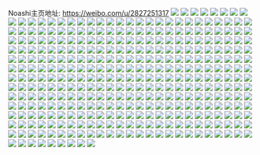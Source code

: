 Noashi主页地址: https://weibo.com/u/2827251317 
![](https://wx4.sinaimg.cn/mw2000/a8846e75gy1h8bsi12dxfj22c0340kjs.jpg) 
![](https://wx4.sinaimg.cn/mw2000/a8846e75gy1h8bsha1e4bj20wi17c4lq.jpg) 
![](https://wx4.sinaimg.cn/mw2000/a8846e75gy1h8bsi3hfxtj20wi17cke3.jpg) 
![](https://wx4.sinaimg.cn/mw2000/a8846e75gy1h8bsie13xmj22c0340kjl.jpg) 
![](https://wx4.sinaimg.cn/mw2000/a8846e75gy1h8bsi53exoj22c03401kx.jpg) 
![](https://wx4.sinaimg.cn/mw2000/a8846e75gy1h8bslh05abj225o2vmhdu.jpg) 
![](https://wx4.sinaimg.cn/mw2000/a8846e75gy1h8bsi795b5j22c0340b29.jpg) 
![](https://wx4.sinaimg.cn/mw2000/a8846e75gy1h8bsihlg6qj22c0340x6s.jpg) 
![](https://wx4.sinaimg.cn/mw2000/a8846e75gy1h84u9aka8lj22dc35sqv6.jpg) 
![](https://wx4.sinaimg.cn/mw2000/a8846e75gy1h84u98w6jyj22dc2yonpe.jpg) 
![](https://wx4.sinaimg.cn/mw2000/a8846e75gy1h84u9dint1j22c0340hdv.jpg) 
![](https://wx4.sinaimg.cn/mw2000/a8846e75gy1h83ro3mgnvj21ps1ac7wh.jpg) 
![](https://wx4.sinaimg.cn/mw2000/a8846e75gy1h83ro6szcbj21ps1ac1kx.jpg) 
![](https://wx4.sinaimg.cn/mw2000/a8846e75gy1h81ptda09dj22c0340b29.jpg) 
![](https://wx4.sinaimg.cn/mw2000/a8846e75gy1h81ptcbzvrj218g0tntez.jpg) 
![](https://wx4.sinaimg.cn/mw2000/a8846e75gy1h81ptbww31j218g0tndny.jpg) 
![](https://wx4.sinaimg.cn/mw2000/a8846e75gy1h81ptdzwexj21eo0u0gxd.jpg) 
![](https://wx4.sinaimg.cn/mw2000/a8846e75gy1h81ptbipujj21bu0u0dvu.jpg) 
![](https://wx4.sinaimg.cn/mw2000/a8846e75gy1h81ptedh1kj217c0u015h.jpg) 
![](https://wx4.sinaimg.cn/mw2000/a8846e75gy1h7ma2gphr6j21ps1ac1ae.jpg) 
![](https://wx4.sinaimg.cn/mw2000/a8846e75gy1h7ejefxi0hj21fo1wu7wh.jpg) 
![](https://wx4.sinaimg.cn/mw2000/a8846e75gy1h7ejegkg82j214g1oo4mp.jpg) 
![](https://wx4.sinaimg.cn/mw2000/a8846e75gy1h7ejedqqxvj22c0340u11.jpg) 
![](https://wx4.sinaimg.cn/mw2000/a8846e75gy1h7ejei0ms7j22c0340hdv.jpg) 
![](https://wx4.sinaimg.cn/mw2000/a8846e75gy1h7ejeklxv1j22c0340npg.jpg) 
![](https://wx4.sinaimg.cn/mw2000/a8846e75gy1h7ejemsqeoj22c0340b2b.jpg) 
![](https://wx4.sinaimg.cn/mw2000/a8846e75gy1h7e9b6n4zfj22e81cg4qp.jpg) 
![](https://wx4.sinaimg.cn/mw2000/a8846e75gy1h7e9b4u3b4j22go1ds4qp.jpg) 
![](https://wx4.sinaimg.cn/mw2000/a8846e75gy1h6ureps0k2j21ps1ac1kx.jpg) 
![](https://wx4.sinaimg.cn/mw2000/a8846e75gy1h6uqbsocsyj21ps1ace5x.jpg) 
![](https://wx4.sinaimg.cn/mw2000/a8846e75gy1h6uqbv17wjj21ps1ac1kx.jpg) 
![](https://wx4.sinaimg.cn/mw2000/a8846e75ly1h6q1v1ywoqj21mx26k7wh.jpg) 
![](https://wx4.sinaimg.cn/mw2000/a8846e75ly1h6q1vb2y6bj20pd0xztax.jpg) 
![](https://wx4.sinaimg.cn/mw2000/a8846e75gy1h6lpbqwdyzj21o0280hdu.jpg) 
![](https://wx4.sinaimg.cn/mw2000/a8846e75gy1h6lpbmna33j22dc35s4qs.jpg) 
![](https://wx4.sinaimg.cn/mw2000/a8846e75gy1h6lpbonr61j21ly26eqv5.jpg) 
![](https://wx4.sinaimg.cn/mw2000/a8846e75gy1h6lpfiv8zpj21o0280b2a.jpg) 
![](https://wx4.sinaimg.cn/mw2000/a8846e75gy1h6lpe33ajsj20mm0u5gnn.jpg) 
![](https://wx4.sinaimg.cn/mw2000/a8846e75gy1h6lpetlus7j23402c04qq.jpg) 
![](https://wx4.sinaimg.cn/mw2000/a8846e75gy1h6lpesbn74j22c0340qv6.jpg) 
![](https://wx4.sinaimg.cn/mw2000/a8846e75gy1h6lpbuwnfgj23402c0kjm.jpg) 
![](https://wx4.sinaimg.cn/mw2000/a8846e75gy1h6lpbxfbolj21ln24tqv5.jpg) 
![](https://wx4.sinaimg.cn/mw2000/a8846e75gy1h6lpbzihpzj22c03407wk.jpg) 
![](https://wx4.sinaimg.cn/mw2000/a8846e75gy1h6awajj0eij22c0340x6t.jpg) 
![](https://wx4.sinaimg.cn/mw2000/a8846e75gy1h6awdhq6wgj22c0340e86.jpg) 
![](https://wx4.sinaimg.cn/mw2000/a8846e75gy1h6awdqikxpj22c0340hdu.jpg) 
![](https://wx4.sinaimg.cn/mw2000/a8846e75gy1h5lo60wyp7j20n014w4gz.jpg) 
![](https://wx4.sinaimg.cn/mw2000/a8846e75gy1h5lo65s9z4j22072hikjm.jpg) 
![](https://wx4.sinaimg.cn/mw2000/a8846e75gy1h5lo6reog1j20wi1yc4l5.jpg) 
![](https://wx4.sinaimg.cn/mw2000/a8846e75gy1h5lo5yr9m1j22c0340hdu.jpg) 
![](https://wx4.sinaimg.cn/mw2000/a8846e75gy1h5lo68xr3oj22c03407wj.jpg) 
![](https://wx4.sinaimg.cn/mw2000/a8846e75gy1h5dh9huyyoj23402c01kz.jpg) 
![](https://wx4.sinaimg.cn/mw2000/a8846e75gy1h5dh9ju0mhj23402c0x6q.jpg) 
![](https://wx4.sinaimg.cn/mw2000/a8846e75gy1h5dh9lxh47j22jm1wzkjl.jpg) 
![](https://wx4.sinaimg.cn/mw2000/a8846e75gy1h5dh9oris8j22c0340qv7.jpg) 
![](https://wx4.sinaimg.cn/mw2000/a8846e75gy1h5dh9l2fe4j23402c0npe.jpg) 
![](https://wx4.sinaimg.cn/mw2000/a8846e75gy1h5dh9q0678j22c0340u0y.jpg) 
![](https://wx4.sinaimg.cn/mw2000/a8846e75gy1h4yg1s840aj20zk0k0ni6.jpg) 
![](https://wx4.sinaimg.cn/mw2000/a8846e75gy1h4yg1r1qq6j215e0n97ow.jpg) 
![](https://wx4.sinaimg.cn/mw2000/a8846e75gy1h4yg1pxlvbj214w0n7h6z.jpg) 
![](https://wx4.sinaimg.cn/mw2000/a8846e75gy1h4yg1osqmqj20l211ch2w.jpg) 
![](https://wx4.sinaimg.cn/mw2000/a8846e75gy1h4yg1umfpuj22c0340x6q.jpg) 
![](https://wx4.sinaimg.cn/mw2000/a8846e75gy1h4yg2ffl1jj22c0340qv6.jpg) 
![](https://wx4.sinaimg.cn/mw2000/a8846e75gy1h4yg20zb3ij22o03k0kjn.jpg) 
![](https://wx4.sinaimg.cn/mw2000/a8846e75gy1h4yg22r135j22o03k0x6p.jpg) 
![](https://wx4.sinaimg.cn/mw2000/a8846e75gy1h4yg24rhv0j22cn34vnpd.jpg) 
![](https://wx4.sinaimg.cn/mw2000/a8846e75ly1h46sn9u28oj226m2wuu0x.jpg) 
![](https://wx4.sinaimg.cn/mw2000/a8846e75ly1h46ss19dujj22c0340hdu.jpg) 
![](https://wx4.sinaimg.cn/mw2000/a8846e75ly1h46sngh9r1j22c0340qv5.jpg) 
![](https://wx4.sinaimg.cn/mw2000/a8846e75ly1h46snhdfrhj213y1h8tv7.jpg) 
![](https://wx4.sinaimg.cn/mw2000/a8846e75ly1h46snemj91j22c0340e82.jpg) 
![](https://wx4.sinaimg.cn/mw2000/a8846e75ly1h46sn6q1pdj22c0340u10.jpg) 
![](https://wx4.sinaimg.cn/mw2000/a8846e75ly1h46snjsnilj22c03401l1.jpg) 
![](https://wx4.sinaimg.cn/mw2000/a8846e75ly1h46snlksu1j23402c0b2b.jpg) 
![](https://wx4.sinaimg.cn/mw2000/a8846e75ly1h46sno274aj22c03401kz.jpg) 
![](https://wx4.sinaimg.cn/mw2000/a8846e75gy1h3lwqbthlqj23402c0b2a.jpg) 
![](https://wx4.sinaimg.cn/mw2000/a8846e75gy1h3lwqa18s9j23402c0kjl.jpg) 
![](https://wx4.sinaimg.cn/mw2000/a8846e75gy1h3lwq8g6stj214w0mc46q.jpg) 
![](https://wx4.sinaimg.cn/mw2000/a8846e75gy1h3lwq8yih5j212h0lnq8j.jpg) 
![](https://wx4.sinaimg.cn/mw2000/a8846e75gy1h287ln8qvsj2340340x6r.jpg) 
![](https://wx4.sinaimg.cn/mw2000/a8846e75gy1h287ls8wjej2340340u0y.jpg) 
![](https://wx4.sinaimg.cn/mw2000/a8846e75gy1h287lszslgj211o1e84dw.jpg) 
![](https://wx4.sinaimg.cn/mw2000/a8846e75gy1h287lp9as7j23403401kz.jpg) 
![](https://wx4.sinaimg.cn/mw2000/a8846e75gy1h1ub6cd4stj20m813htj5.jpg) 
![](https://wx4.sinaimg.cn/mw2000/a8846e75gy1h1ub6dauuqj20n014w14x.jpg) 
![](https://wx4.sinaimg.cn/mw2000/a8846e75gy1h1ub6alyeyj22c03404qr.jpg) 
![](https://wx4.sinaimg.cn/mw2000/a8846e75gy1h1ub6gyksuj214w0n0thz.jpg) 
![](https://wx4.sinaimg.cn/mw2000/a8846e75gy1h1ub6gcgvaj228027u4qp.jpg) 
![](https://wx4.sinaimg.cn/mw2000/a8846e75gy1h1ub6enlr7j22c03404qq.jpg) 
![](https://wx4.sinaimg.cn/mw2000/a8846e75gy1h1bu4fxmhqj20n00srwtm.jpg) 
![](https://wx4.sinaimg.cn/mw2000/a8846e75gy1h1bu4gcnr9j20sg0sgwuo.jpg) 
![](https://wx4.sinaimg.cn/mw2000/a8846e75gy1h1bu4kfjogj22c03404qt.jpg) 
![](https://wx4.sinaimg.cn/mw2000/a8846e75gy1h1bu4hs57qj23402c0nph.jpg) 
![](https://wx4.sinaimg.cn/mw2000/a8846e75gy1h0oo7hhfrdj214w0n04h0.jpg) 
![](https://wx4.sinaimg.cn/mw2000/a8846e75gy1h0oo7ggwsnj214w0n0e01.jpg) 
![](https://wx4.sinaimg.cn/mw2000/a8846e75gy1h0oo7it71ij214x0n0tri.jpg) 
![](https://wx4.sinaimg.cn/mw2000/a8846e75gy1h0oo4rcfakj22c03404qw.jpg) 
![](https://wx4.sinaimg.cn/mw2000/a8846e75gy1h0oo4um5jjj22c0340u11.jpg) 
![](https://wx4.sinaimg.cn/mw2000/a8846e75gy1h0oo4y1tfxj23402c0hdx.jpg) 
![](https://wx4.sinaimg.cn/mw2000/a8846e75gy1h0fh2obhjaj21z51411kx.jpg) 
![](https://wx4.sinaimg.cn/mw2000/a8846e75gy1h0fh2pqw9lj23401r01kz.jpg) 
![](https://wx4.sinaimg.cn/mw2000/a8846e75gy1h0fh2i1afnj22c01b9x6p.jpg) 
![](https://wx4.sinaimg.cn/mw2000/a8846e75gy1h0fh2qgg43j21fc0svawh.jpg) 
![](https://wx4.sinaimg.cn/mw2000/a8846e75gy1h0fh2n8fs0j22c03407wm.jpg) 
![](https://wx4.sinaimg.cn/mw2000/a8846e75gy1h0fh2jz0wgj22c0340000.jpg) 
![](https://wx4.sinaimg.cn/mw2000/a8846e75ly1gztgdz8bdlj215o1axqly.jpg) 
![](https://wx4.sinaimg.cn/mw2000/a8846e75ly1gztgdysklbj20mq0sggqz.jpg) 
![](https://wx4.sinaimg.cn/mw2000/a8846e75ly1gztgdzjbghj20n014wn6p.jpg) 
![](https://wx4.sinaimg.cn/mw2000/a8846e75ly1gzq63sf88nj21hc0tyh00.jpg) 
![](https://wx4.sinaimg.cn/mw2000/a8846e75ly1gzmmqk4p6rj21o0280hdt.jpg) 
![](https://wx4.sinaimg.cn/mw2000/a8846e75ly1gziyu3rx4pj21ps1acb29.jpg) 
![](https://wx4.sinaimg.cn/mw2000/a8846e75ly1gy209rmzi6j21o0280qv5.jpg) 
![](https://wx4.sinaimg.cn/mw2000/a8846e75ly1gy209todxlj21o02804qp.jpg) 
![](https://wx4.sinaimg.cn/mw2000/a8846e75ly1gy209uimxwj20mz0ugdkk.jpg) 
![](https://wx4.sinaimg.cn/mw2000/a8846e75ly1gy209ow787j23402c0x6q.jpg) 
![](https://wx4.sinaimg.cn/mw2000/a8846e75ly1gy209vk26ij20xc2324qp.jpg) 
![](https://wx4.sinaimg.cn/mw2000/a8846e75ly1gxw883c6qlj20s80uvk29.jpg) 
![](https://wx4.sinaimg.cn/mw2000/a8846e75ly1gxx8thz593j234022ox6p.jpg) 
![](https://wx4.sinaimg.cn/mw2000/a8846e75ly1gxx7scb2z8j234022ohdt.jpg) 
![](https://wx4.sinaimg.cn/mw2000/a8846e75ly1gxx8t4vymyj222o340hdt.jpg) 
![](https://wx4.sinaimg.cn/mw2000/a8846e75ly1gxx8trt8i3j222o346kjl.jpg) 
![](https://wx4.sinaimg.cn/mw2000/a8846e75ly1gxx8tzr65vj227e2xvu0x.jpg) 
![](https://wx4.sinaimg.cn/mw2000/a8846e75ly1gxpyt1yuplj20n014wwlo.jpg) 
![](https://wx4.sinaimg.cn/mw2000/a8846e75ly1gxpyt2bts5j20lt0t3q8g.jpg) 
![](https://wx4.sinaimg.cn/mw2000/a8846e75ly1gxpyt2shygj20n00uotcz.jpg) 
![](https://wx4.sinaimg.cn/mw2000/a8846e75ly1gxpyt4m284j21o0280hdt.jpg) 
![](https://wx4.sinaimg.cn/mw2000/a8846e75ly1gxpyt5bvcqj21o02807wh.jpg) 
![](https://wx4.sinaimg.cn/mw2000/a8846e75ly1gxpyuchidbj20n00ul79p.jpg) 
![](https://wx4.sinaimg.cn/mw2000/a8846e75ly1gxffk5j95hj23402c0kjo.jpg) 
![](https://wx4.sinaimg.cn/mw2000/a8846e75ly1gxffk3xn23j22c0340npf.jpg) 
![](https://wx4.sinaimg.cn/mw2000/a8846e75ly1gwg7i3muhyj20n00h9acg.jpg) 
![](https://wx4.sinaimg.cn/mw2000/a8846e75ly1gwg7i40973j20m4119q9e.jpg) 
![](https://wx4.sinaimg.cn/mw2000/a8846e75ly1gwg7iv11mrj21hc0omn37.jpg) 
![](https://wx4.sinaimg.cn/mw2000/a8846e75ly1gvzvsx8q4vj21k622we81.jpg) 
![](https://wx4.sinaimg.cn/mw2000/0035kRdHgy1gv3jj1w4brj60n00uogzf02.jpg) 
![](https://wx4.sinaimg.cn/mw2000/0035kRdHgy1gv3jj81bxej60n014xaqs02.jpg) 
![](https://wx4.sinaimg.cn/mw2000/0035kRdHgy1gv3jj2fnzdj60n00uothx02.jpg) 
![](https://wx4.sinaimg.cn/mw2000/0035kRdHgy1gv3jj8tlhej60n00uo46t02.jpg) 
![](https://wx4.sinaimg.cn/mw2000/0035kRdHgy1gv3jj6zxbkj62c03401l102.jpg) 
![](https://wx4.sinaimg.cn/mw2000/0035kRdHgy1gv3jj9d2wcj60n00uon8q02.jpg) 
![](https://wx4.sinaimg.cn/mw2000/0035kRdHgy1gv3jj3swp2j62801o0npd02.jpg) 
![](https://wx4.sinaimg.cn/mw2000/0035kRdHgy1gv3jj08zi9j62c03401l002.jpg) 
![](https://wx4.sinaimg.cn/mw2000/0035kRdHgy1gv3jjavezxj63402c0npe02.jpg) 
![](https://wx4.sinaimg.cn/mw2000/0035kRdHgy1gv3jjdjpwfj63402c0b2b02.jpg) 
![](https://wx4.sinaimg.cn/mw2000/0035kRdHly1gum5e879myj61o0280b2902.jpg) 
![](https://wx4.sinaimg.cn/mw2000/a8846e75ly1gt7btm1xf0j21ho1zke81.jpg) 
![](https://wx4.sinaimg.cn/mw2000/a8846e75ly1gt7btp19tlj21o0280npd.jpg) 
![](https://wx4.sinaimg.cn/mw2000/0035kRdHly1gt7bts30scj61o02801ky02.jpg) 
![](https://wx4.sinaimg.cn/mw2000/0035kRdHly1gt7btnenz8j62801o07wi02.jpg) 
![](https://wx4.sinaimg.cn/mw2000/a8846e75ly1gt7btqcrotj22801o0b2a.jpg) 
![](https://wx4.sinaimg.cn/mw2000/a8846e75ly1gt7btueegdj21hn1zkb29.jpg) 
![](https://wx4.sinaimg.cn/mw2000/a8846e75gy1gs0t4iue8bj20ku0rsq84.jpg) 
![](https://wx4.sinaimg.cn/mw2000/a8846e75gy1gs0t7scr8gj20ku0rs43o.jpg) 
![](https://wx4.sinaimg.cn/mw2000/a8846e75gy1gs0t9oma9hj20u0140hdt.jpg) 
![](https://wx4.sinaimg.cn/mw2000/a8846e75gy1gs0t4j5ej4j20u0140don.jpg) 
![](https://wx4.sinaimg.cn/mw2000/a8846e75gy1gs0t4ho1hlj22c0340tlt.jpg) 
![](https://wx4.sinaimg.cn/mw2000/0035kRdHgy1gs0t4kl2kjj62c0340b2a02.jpg) 
![](https://wx4.sinaimg.cn/mw2000/a8846e75gy1gqwk0njv4wj22c033xhdu.jpg) 
![](https://wx4.sinaimg.cn/mw2000/a8846e75gy1gqwk13mygij20k00zk3zz.jpg) 
![](https://wx4.sinaimg.cn/mw2000/a8846e75gy1gqwjy3fhjsj22c0340hdt.jpg) 
![](https://wx4.sinaimg.cn/mw2000/a8846e75gy1gqpx1xl040j20ic0icqce.jpg) 
![](https://wx4.sinaimg.cn/mw2000/a8846e75gy1gqpx1z1ur0j20np0np7de.jpg) 
![](https://wx4.sinaimg.cn/mw2000/a8846e75gy1gpu9fq6pkbj20l20cmdiz.jpg) 
![](https://wx4.sinaimg.cn/mw2000/a8846e75gy1gpu9fqwav5j20n00gmjvb.jpg) 
![](https://wx4.sinaimg.cn/mw2000/a8846e75gy1gpu9fwwrfxj22c0340npd.jpg) 
![](https://wx4.sinaimg.cn/mw2000/a8846e75gy1gpu9frvmrjj23402c0amj.jpg) 
![](https://wx4.sinaimg.cn/mw2000/a8846e75gy1gpu9fod3oyj23402c04br.jpg) 
![](https://wx4.sinaimg.cn/mw2000/a8846e75gy1gpu9ftwiixj22c0340dv2.jpg) 
![](https://wx4.sinaimg.cn/mw2000/a8846e75gy1gpgdjjusb3j20u01hcam2.jpg) 
![](https://wx4.sinaimg.cn/mw2000/a8846e75gy1gpgdjtx5muj22c03407wi.jpg) 
![](https://wx4.sinaimg.cn/mw2000/a8846e75gy1gpgdjiok7tj20u01hctp9.jpg) 
![](https://wx4.sinaimg.cn/mw2000/a8846e75gy1gpgdjn5dguj22c03407wi.jpg) 
![](https://wx4.sinaimg.cn/mw2000/a8846e75gy1gpgdjq8g2nj22c0340dsq.jpg) 
![](https://wx4.sinaimg.cn/mw2000/a8846e75gy1gpgdjwrqycj22c03404cq.jpg) 
![](https://wx4.sinaimg.cn/mw2000/a8846e75gy1goqtkdggkfj20n014w79x.jpg) 
![](https://wx4.sinaimg.cn/mw2000/a8846e75gy1goqtkeyq9hj20n014igpw.jpg) 
![](https://wx4.sinaimg.cn/mw2000/a8846e75gy1goqtkgdxupj20n014m48o.jpg) 
![](https://wx4.sinaimg.cn/mw2000/a8846e75gy1goqtkb5am6j20u0140n74.jpg) 
![](https://wx4.sinaimg.cn/mw2000/a8846e75gy1goqtknvzj8j20nw0zrdmo.jpg) 
![](https://wx4.sinaimg.cn/mw2000/a8846e75gy1goqtkig1o4j20u01404cs.jpg) 
![](https://wx4.sinaimg.cn/mw2000/a8846e75gy1gm7savr6q6j21400u0jyb.jpg) 
![](https://wx4.sinaimg.cn/mw2000/a8846e75gy1gl8sd6pmd5j23402c0qv8.jpg) 
![](https://wx4.sinaimg.cn/mw2000/a8846e75gy1gl8sd87h4tj22c034016j.jpg) 
![](https://wx4.sinaimg.cn/mw2000/a8846e75gy1gl8sdb07ovj22c03401kx.jpg) 
![](https://wx4.sinaimg.cn/mw2000/a8846e75gy1gl8scz8o1xj22c03404qp.jpg) 
![](https://wx4.sinaimg.cn/mw2000/a8846e75gy1gl8slvdeoej22c0340b2a.jpg) 
![](https://wx4.sinaimg.cn/mw2000/a8846e75gy1gl8slnrwtwj23402c07wi.jpg) 
![](https://wx4.sinaimg.cn/mw2000/a8846e75gy1gl8sm1emizj22c0340qv7.jpg) 
![](https://wx4.sinaimg.cn/mw2000/a8846e75gy1gl8sm656dzj23402c0u0x.jpg) 
![](https://wx4.sinaimg.cn/mw2000/a8846e75gy1gl8smazhd7j22c0340hdu.jpg) 
![](https://wx4.sinaimg.cn/mw2000/a8846e75gy1gl8smcs3i3j21401dvkcs.jpg) 
![](https://wx4.sinaimg.cn/mw2000/a8846e75gy1gl8smfq46nj22c0340x6p.jpg) 
![](https://wx4.sinaimg.cn/mw2000/a8846e75gy1gl8smjdmr8j23402c0qv5.jpg) 
![](https://wx4.sinaimg.cn/mw2000/a8846e75gy1gk6hvpdofzj23402c0qv8.jpg) 
![](https://wx4.sinaimg.cn/mw2000/a8846e75gy1gk6hv2vbhwj23402c07wi.jpg) 
![](https://wx4.sinaimg.cn/mw2000/a8846e75gy1gk6hw1alshj22c0340u0y.jpg) 
![](https://wx4.sinaimg.cn/mw2000/a8846e75gy1gjyt9cfjp3j21kb1kbh7c.jpg) 
![](https://wx4.sinaimg.cn/mw2000/a8846e75gy1gjyt9ikp0oj21ho1zkx6q.jpg) 
![](https://wx4.sinaimg.cn/mw2000/a8846e75gy1gjyt9ai8c4j21ho1zkqv6.jpg) 
![](https://wx4.sinaimg.cn/mw2000/a8846e75gy1gjyt9krcppj21o0280axb.jpg) 
![](https://wx4.sinaimg.cn/mw2000/a8846e75gy1gjbdgdhyfcj22c03407wj.jpg) 
![](https://wx4.sinaimg.cn/mw2000/a8846e75gy1gjbdgh2d8gj22c03404qq.jpg) 
![](https://wx4.sinaimg.cn/mw2000/a8846e75gy1gjbdgqw7w8j22c0340b2a.jpg) 
![](https://wx4.sinaimg.cn/mw2000/a8846e75gy1gjbdgn0zzpj22c03401kz.jpg) 
![](https://wx4.sinaimg.cn/mw2000/a8846e75gy1gjbdgvcg7mj22c03404qr.jpg) 
![](https://wx4.sinaimg.cn/mw2000/a8846e75gy1gjbdgyjl4ej217r1mc1kx.jpg) 
![](https://wx4.sinaimg.cn/mw2000/a8846e75gy1giupt3cfivj22c03401kz.jpg) 
![](https://wx4.sinaimg.cn/mw2000/a8846e75gy1giupsyx3zhj22c0340x6q.jpg) 
![](https://wx4.sinaimg.cn/mw2000/a8846e75gy1giupt6z9kbj22c0340e82.jpg) 
![](https://wx4.sinaimg.cn/mw2000/a8846e75ly1gisnf9i6wcj21hc0poti3.jpg) 
![](https://wx4.sinaimg.cn/mw2000/a8846e75ly1gisnex7calj22c0340hcp.jpg) 
![](https://wx4.sinaimg.cn/mw2000/a8846e75ly1gisnevdx5nj21ho1hoqv5.jpg) 
![](https://wx4.sinaimg.cn/mw2000/a8846e75ly1gisnew5ibgj20xf0xfqfo.jpg) 
![](https://wx4.sinaimg.cn/mw2000/a8846e75ly1gisnf0jf99j21o0280b2a.jpg) 
![](https://wx4.sinaimg.cn/mw2000/a8846e75ly1gisnf4ilqnj21o0280e83.jpg) 
![](https://wx4.sinaimg.cn/mw2000/a8846e75ly1gisnf551r7j20tw0smn2x.jpg) 
![](https://wx4.sinaimg.cn/mw2000/a8846e75ly1gisnf7m0ihj22c03407wh.jpg) 
![](https://wx4.sinaimg.cn/mw2000/a8846e75ly1gisnfrvrssj22c0340x6p.jpg) 
![](https://wx4.sinaimg.cn/mw2000/a8846e75ly1ggjlula0vej22c03404qq.jpg) 
![](https://wx4.sinaimg.cn/mw2000/a8846e75ly1gg6wep0azfj20mx0uhwmu.jpg) 
![](https://wx4.sinaimg.cn/mw2000/a8846e75ly1gg6wenvksgj21ho1zkhdw.jpg) 
![](https://wx4.sinaimg.cn/mw2000/a8846e75ly1gg6wepb86jj20n01x0ha4.jpg) 
![](https://wx4.sinaimg.cn/mw2000/a8846e75ly1gfrz19hew9j20n01pctr1.jpg) 
![](https://wx4.sinaimg.cn/mw2000/a8846e75ly1gfrz1a05icj21ah21lqv5.jpg) 
![](https://wx4.sinaimg.cn/mw2000/a8846e75ly1gd4rs9kronj20j608xweu.jpg) 
![](https://wx4.sinaimg.cn/mw2000/a8846e75gy1gd3btl8kdjj21601jyngo.jpg) 
![](https://wx4.sinaimg.cn/mw2000/a8846e75gy1gd3btytcfdj22c0340kjl.jpg) 
![](https://wx4.sinaimg.cn/mw2000/a8846e75gy1gd3btgm0fgj22c0340e1c.jpg) 
![](https://wx4.sinaimg.cn/mw2000/a8846e75gy1gd3buni3fdj20n01ds1kx.jpg) 
![](https://wx4.sinaimg.cn/mw2000/a8846e75gy1gc6xvokao9j221a1iyqv9.jpg) 
![](https://wx4.sinaimg.cn/mw2000/a8846e75gy1gc6xvjd1uqj21701lcb2a.jpg) 
![](https://wx4.sinaimg.cn/mw2000/a8846e75gy1gc6xvt2odpj22801o0b2c.jpg) 
![](https://wx4.sinaimg.cn/mw2000/a8846e75gy1gc6xvfyq0cj20r810p4bg.jpg) 
![](https://wx4.sinaimg.cn/mw2000/a8846e75gy1gc6xvxoj3dj22c0340npf.jpg) 
![](https://wx4.sinaimg.cn/mw2000/a8846e75gy1gc6xve4k98j23412c07wp.jpg) 
![](https://wx4.sinaimg.cn/mw2000/a8846e75gy1gc6xw24bpgj21o0280u0y.jpg) 
![](https://wx4.sinaimg.cn/mw2000/a8846e75gy1gc6xwcvaf0j22c0340e83.jpg) 
![](https://wx4.sinaimg.cn/mw2000/a8846e75gy1gc6xwjjsnfj22c0340b2a.jpg) 
![](https://wx4.sinaimg.cn/mw2000/a8846e75gy1gc6izosmppj21o0280wz8.jpg) 
![](https://wx4.sinaimg.cn/mw2000/a8846e75gy1gc6izm3xnpj21ho1zk1kz.jpg) 
![](https://wx4.sinaimg.cn/mw2000/a8846e75gy1gbz3uzjcomj22c03404qp.jpg) 
![](https://wx4.sinaimg.cn/mw2000/a8846e75gy1gbz3v60ld1j22c02c0qv5.jpg) 
![](https://wx4.sinaimg.cn/mw2000/a8846e75gy1gbz3v2yyq0j23402c0x6p.jpg) 
![](https://wx4.sinaimg.cn/mw2000/a8846e75gy1gbz3v7xmu6j22c0340e81.jpg) 
![](https://wx4.sinaimg.cn/mw2000/a8846e75gy1gbbubk9zf4j22c02c04jg.jpg) 
![](https://wx4.sinaimg.cn/mw2000/a8846e75gy1gbbubiw6sdj22c02c07tq.jpg) 
![](https://wx4.sinaimg.cn/mw2000/a8846e75gy1gbbubmbi10j22c0340wxl.jpg) 
![](https://wx4.sinaimg.cn/mw2000/a8846e75gy1gau9ksn7b5j21zk1hox6q.jpg) 
![](https://wx4.sinaimg.cn/mw2000/a8846e75gy1gau9l1bxtuj23402c0e83.jpg) 
![](https://wx4.sinaimg.cn/mw2000/a8846e75gy1gau9l71y46j23402c0hdu.jpg) 
![](https://wx4.sinaimg.cn/mw2000/a8846e75gy1gau9ldppj2j22c0340kjm.jpg) 
![](https://wx4.sinaimg.cn/mw2000/a8846e75gy1gau9ljefa2j22c0340npe.jpg) 
![](https://wx4.sinaimg.cn/mw2000/a8846e75gy1gau9kl9zskj22c03404qq.jpg) 
![](https://wx4.sinaimg.cn/mw2000/a8846e75gy1gau9loo60xj22c0340e82.jpg) 
![](https://wx4.sinaimg.cn/mw2000/a8846e75gy1gau9lt90vzj22c0340hdu.jpg) 
![](https://wx4.sinaimg.cn/mw2000/a8846e75gy1gau9m096ibj23402c01je.jpg) 
![](https://wx4.sinaimg.cn/mw2000/a8846e75gy1gahd4wfcv2j23402c01kx.jpg) 
![](https://wx4.sinaimg.cn/mw2000/a8846e75gy1gahd4td6b4j22c03407wh.jpg) 
![](https://wx4.sinaimg.cn/mw2000/a8846e75gy1gahd4o1cthj20py0em75u.jpg) 
![](https://wx4.sinaimg.cn/mw2000/a8846e75gy1ga62uek8v9j21ps1ac7wk.jpg) 
![](https://wx4.sinaimg.cn/mw2000/a8846e75gy1ga62vx1yj7j21ps1acu12.jpg) 
![](https://wx4.sinaimg.cn/mw2000/a8846e75gy1g9pl73b74wj22c0340kjn.jpg) 
![](https://wx4.sinaimg.cn/mw2000/a8846e75gy1g9opevt9b7j20sg1eljwk.jpg) 
![](https://wx4.sinaimg.cn/mw2000/a8846e75gy1g95x41fdlij21ny1o0nd4.jpg) 
![](https://wx4.sinaimg.cn/mw2000/a8846e75gy1g95x42bqnwj21kw1kwtp2.jpg) 
![](https://wx4.sinaimg.cn/mw2000/a8846e75gy1g8cgthfbm3j20ku6jhkjq.jpg) 
![](https://wx4.sinaimg.cn/mw2000/a8846e75gy1g81sdr33u8j22c0340qv6.jpg) 
![](https://wx4.sinaimg.cn/mw2000/a8846e75gy1g81secy94aj20qo13y7k8.jpg) 
![](https://wx4.sinaimg.cn/mw2000/a8846e75gy1g81sedphq9j213y0qp49d.jpg) 
![](https://wx4.sinaimg.cn/mw2000/a8846e75gy1g81seogrunj23402c07wi.jpg) 
![](https://wx4.sinaimg.cn/mw2000/a8846e75gy1g81sebxxelj228q2zo1ky.jpg) 
![](https://wx4.sinaimg.cn/mw2000/a8846e75gy1g81sdrqfdij20ku0q1adk.jpg) 
![](https://wx4.sinaimg.cn/mw2000/a8846e75gy1g7tun4al97j20sg0g0dhn.jpg) 
![](https://wx4.sinaimg.cn/mw2000/a8846e75ly1g6d93ik1y9j224o3sgqv7.jpg) 
![](https://wx4.sinaimg.cn/mw2000/a8846e75ly1g6d94fdjb5j22c0340u10.jpg) 
![](https://wx4.sinaimg.cn/mw2000/a8846e75ly1g6d94c7303j20ku2qyhdt.jpg) 
![](https://wx4.sinaimg.cn/mw2000/a8846e75ly1g6d94afbcwj21091sgx6q.jpg) 
![](https://wx4.sinaimg.cn/mw2000/a8846e75ly1g6d93o0unyj21sg109hdt.jpg) 
![](https://wx4.sinaimg.cn/mw2000/a8846e75ly1g6d930k2g0j20yf1p9nl9.jpg) 
![](https://wx4.sinaimg.cn/mw2000/a8846e75ly1g6d94h25aij20ku1mlnn0.jpg) 
![](https://wx4.sinaimg.cn/mw2000/a8846e75ly1g6d94i6h6lj20ku1avasn.jpg) 
![](https://wx4.sinaimg.cn/mw2000/a8846e75ly1g6d94j5xjaj20ku0z5k75.jpg) 
![](https://wx4.sinaimg.cn/mw2000/a8846e75gy1g6b3ai6s3xj23sg24o4qp.jpg) 
![](https://wx4.sinaimg.cn/mw2000/a8846e75gy1g6b3agyxfhj23sg24okjl.jpg) 
![](https://wx4.sinaimg.cn/mw2000/a8846e75ly1g5t8kgx2s0j21cc1sg7wj.jpg) 
![](https://wx4.sinaimg.cn/mw2000/a8846e75ly1g5t8ki5nxej21cc1sge83.jpg) 
![](https://wx4.sinaimg.cn/mw2000/a8846e75gy1g5saj8pxioj21or19k1kx.jpg) 
![](https://wx4.sinaimg.cn/mw2000/a8846e75gy1g5saj7l5n4j21sg1cckjn.jpg) 
![](https://wx4.sinaimg.cn/mw2000/a8846e75gy1g5saj9vqurj21cc1sg4qp.jpg) 
![](https://wx4.sinaimg.cn/mw2000/a8846e75gy1g5sajbsy2sj22c0340kjm.jpg) 
![](https://wx4.sinaimg.cn/mw2000/a8846e75gy1g5sajegnuoj22c0340kjm.jpg) 
![](https://wx4.sinaimg.cn/mw2000/a8846e75gy1g5saw5h8ahj20kt0kt0u6.jpg) 
![](https://wx4.sinaimg.cn/mw2000/a8846e75gy1g5d2bv0elej22c02c0kjm.jpg) 
![](https://wx4.sinaimg.cn/mw2000/a8846e75gy1g4201wjstsj21cc1sg4qr.jpg) 
![](https://wx4.sinaimg.cn/mw2000/a8846e75gy1g42022nm4mj22c0340b2b.jpg) 
![](https://wx4.sinaimg.cn/mw2000/a8846e75gy1g3kg3shjalj21sg16zb29.jpg) 
![](https://wx4.sinaimg.cn/mw2000/a8846e75gy1g3jpnu1wqej21cc1sghdw.jpg) 
![](https://wx4.sinaimg.cn/mw2000/a8846e75gy1g3jpnxzk19j21cc1sg4qs.jpg) 
![](https://wx4.sinaimg.cn/mw2000/a8846e75gy1g3jpmxjszzj21cd1sgnpd.jpg) 
![](https://wx4.sinaimg.cn/mw2000/a8846e75gy1g3jpo1p80sj21sg1ccqv5.jpg) 
![](https://wx4.sinaimg.cn/mw2000/a8846e75gy1g3jpn0v7g4j21sg16zhdw.jpg) 
![](https://wx4.sinaimg.cn/mw2000/a8846e75gy1g3jpnzv7fqj21sg1ccnpd.jpg) 
![](https://wx4.sinaimg.cn/mw2000/a8846e75gy1g3jpo4rqosj21cc1sg1l0.jpg) 
![](https://wx4.sinaimg.cn/mw2000/a8846e75gy1g3jpo8oaxkj21cc1sg4qr.jpg) 
![](https://wx4.sinaimg.cn/mw2000/a8846e75gy1g3jpn4lgegj21cc1sgu10.jpg) 
![](https://wx4.sinaimg.cn/mw2000/a8846e75gy1g383am0wsoj20k00ds768.jpg) 
![](https://wx4.sinaimg.cn/mw2000/a8846e75gy1g310yd0twgj21cc1sg4qq.jpg) 
![](https://wx4.sinaimg.cn/mw2000/a8846e75gy1g310yl8495j21cc1sg1l0.jpg) 
![](https://wx4.sinaimg.cn/mw2000/a8846e75gy1g310yekxwtj21cc1sgnpf.jpg) 
![](https://wx4.sinaimg.cn/mw2000/a8846e75gy1g310ybvwf1j21cc1sgx6r.jpg) 
![](https://wx4.sinaimg.cn/mw2000/a8846e75gy1g310yjk5v3j21cc1sgb2a.jpg) 
![](https://wx4.sinaimg.cn/mw2000/a8846e75gy1g310ztzguxj20g40fhq3n.jpg) 
![](https://wx4.sinaimg.cn/mw2000/a8846e75gy1g2yz6j5xlkj21cc1sghdu.jpg) 
![](https://wx4.sinaimg.cn/mw2000/a8846e75gy1g2ydojfxm5j22c0340x2p.jpg) 
![](https://wx4.sinaimg.cn/mw2000/a8846e75gy1g2ydlzl3l3j22c0340npd.jpg) 
![](https://wx4.sinaimg.cn/mw2000/a8846e75gy1g2ydn80et6j20h8091dgi.jpg) 
![](https://wx4.sinaimg.cn/mw2000/a8846e75gy1g03q90uujzj22yo1o0b2a.jpg) 
![](https://wx4.sinaimg.cn/mw2000/a8846e75gy1g03q8m4pvaj22yo1o0hdu.jpg) 
![](https://wx4.sinaimg.cn/mw2000/a8846e75gy1g03q8zi6mgj22yo1o0e82.jpg) 
![](https://wx4.sinaimg.cn/mw2000/a8846e75gy1g03q943qpfj23402c07wj.jpg) 
![](https://wx4.sinaimg.cn/mw2000/a8846e75gy1g03q96mu74j21o02yo7wi.jpg) 
![](https://wx4.sinaimg.cn/mw2000/a8846e75gy1g03q8qwcaij21y91jub29.jpg) 
![](https://wx4.sinaimg.cn/mw2000/a8846e75gy1g03q91molqj22yo1o07wh.jpg) 
![](https://wx4.sinaimg.cn/mw2000/a8846e75gy1g03q8pegn0j22yo1o0kjo.jpg) 
![](https://wx4.sinaimg.cn/mw2000/a8846e75gy1g03q8ng9l7j22yo1o0u0x.jpg) 
![](https://wx4.sinaimg.cn/mw2000/a8846e75gy1g01quztf7jj22c03404qs.jpg) 
![](https://wx4.sinaimg.cn/mw2000/a8846e75gy1g01qv2flhoj23402c0e81.jpg) 
![](https://wx4.sinaimg.cn/mw2000/a8846e75gy1g01qv1gabij22c0340b2c.jpg) 
![](https://wx4.sinaimg.cn/mw2000/a8846e75gy1g01cs96dfdj22c0340qv7.jpg) 
![](https://wx4.sinaimg.cn/mw2000/a8846e75gy1g01csaunw3j23402c0qv7.jpg) 
![](https://wx4.sinaimg.cn/mw2000/a8846e75gy1g01csdfm11j22642w91l1.jpg) 
![](https://wx4.sinaimg.cn/mw2000/a8846e75gy1fzy8a64xrbj20u0190aja.jpg) 
![](https://wx4.sinaimg.cn/mw2000/a8846e75gy1fthjembw24j21sg2dskjl.jpg) 
![](https://wx4.sinaimg.cn/mw2000/a8846e75gy1ftbyawymf1j21hc1hcb29.jpg) 
![](https://wx4.sinaimg.cn/mw2000/a8846e75gy1frwjoexvsnj22c02c0e87.jpg) 
![](https://wx4.sinaimg.cn/mw2000/a8846e75gy1frwjol3e0qj22802yo1l4.jpg) 
![](https://wx4.sinaimg.cn/mw2000/a8846e75gy1frwjop4v22j21hc1z4kjo.jpg) 
![](https://wx4.sinaimg.cn/mw2000/a8846e75gy1fqz343k81yj22c02c0e81.jpg) 
![](https://wx4.sinaimg.cn/mw2000/a8846e75gy1fqz3414ettj20u01ghn0x.jpg) 
![](https://wx4.sinaimg.cn/mw2000/a8846e75gy1fp9ab39ay6j20ku21w14n.jpg) 
![](https://wx4.sinaimg.cn/mw2000/a8846e75gy1fp9ab9ptk2j213y462hdt.jpg) 
![](https://wx4.sinaimg.cn/mw2000/a8846e75gy1fp9ab0whw5j20ku1ssk1b.jpg) 
